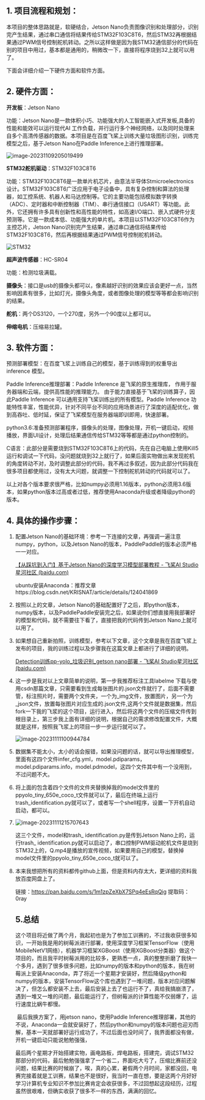 ## 1. 项目流程和规划：

本项目的整体思路就是，软硬结合，Jetson Nano负责图像识别和处理部分，识别完产生结果，通过串口通信将结果传给STM32F103C8T6，然后STM32再根据结果通过PWM信号控制舵机转动。之所以这样做是因为我STM32通信部分的代码在别的项目中用过，基本都是通用的，稍微改一下，直接将程序烧到32上就可以用了。

下面会详细介绍一下硬件方面和软件方面。



## 2. 硬件方面：

**开发板**：Jetson Nano

功能：Jetson Nano是一款体积小巧、功能强大的人工智能嵌入式开发板,具备的性能和能效可以运行现代AI 工作负载，并行运行多个神经网络，以及同时处理来自多个高清传感器的数据。本项目是在百度飞桨上训练大量垃圾图形识别，训练完模型之后，基于Jetson Nano在Paddle Inference上进行推理部署。

![image-20231109205019499](https://github.com/error-keen/data-structure/blob/main/img/trash1.jpg)

**STM32舵机驱动**：STM32F103C8T6

功能：STM32F103C8T6是一款单片机芯片，由意法半导体Stmicroelectronics设计。STM32F103C8T6广泛应用于电子设备中，具有复杂控制和算法的处理器，如工控系统、机器人和马达控制等。它的主要功能包括模拟数字转换（ADC）、定时器和中断控制器（TIM）、串行通信接口（USART）等功能。此外，它还拥有许多具有创新性和高性能的特性，如高速I/O端口、嵌入式硬件分支预测等。它是一款成本低、功能强大的单片机。本项目以STM32F103C8T6作为主控芯片，Jetson Nano识别完产生结果，通过串口通信将结果传给STM32F103C8T6，然后再根据结果通过PWM信号控制舵机转动。

![STM32](https://github.com/error-keen/data-structure/blob/main/img/trash2.jpg)

**超声波传感器**：HC-SR04

功能：检测垃圾满载。

**摄像头**：接口是usb的摄像头都可以，像素越好识别的效果应该会更好一点，当然影响因素有很多，比如灯光，摄像头角度，或者图像处理的模型等等都会影响识别的结果。

**舵机**：两个DS3120，一个270度，另外一个90度以上都可以。

**伸缩电机**：压缩易拉罐。



## 3. 软件方面：

预测部署模型：在百度飞浆上训练自己的模型，基于训练得到的权重导出 inference 模型。

Paddle Inference推理部署：Paddle Inference 是飞桨的原生推理库， 作用于服务器端和云端，提供高性能的推理能力。 由于能力直接基于飞桨的训练算子，因此Paddle Inference 可以通用支持飞桨训练出的所有模型。Paddle Inference 功能特性丰富，性能优异，针对不同平台不同的应用场景进行了深度的适配优化，做到高吞吐、低时延，保证了飞桨模型在服务器端即训即用，快速部署。

python3.6:准备预测部署程序，摄像头的处理，图像处理，开机一键启动，视频播放，界面UI设计，处理后结果通信传给STM32等等都是通过python控制的。

C语言：此部分是需要烧到STM32F103C8T6上的代码，先在自己电脑上使用Kill5运行和调试一下代码，没问题就烧到32上就行了，如果后面实物做出来发现舵机的角度转动不对，及时调整此部分的代码，我不再过多叙述，因为此部分代码我在很多项目都使用过，没有太大问题，就调整一下控制舵机转动的代码就可以了。

以上对各个版本要求很严格，比如numpy必须用1.16版本，python必须用3.6版本，如果python版本过高或者过低，推荐使用Anaconda升级或者降级python的版本。



## 4. 具体的操作步骤：

1. 配置Jetson Nano的基础环境：参考一下连接的文章，再强调一遍注意numpy，python，以及Jetson Nano的版本，PaddlePaddle的版本必须严格一一对应。

   [【从踩坑到入门】基于Jetson Nano的深度学习模型部署教程 - 飞桨AI Studio星河社区 (baidu.com)](https://aistudio.baidu.com/projectdetail/3451173)

   

   ubuntu安装Anaconda：推荐文章https://blog.csdn.net/KRISNAT/article/details/124041869

2. 按照以上的文章，Jetson Nano的基础配置好了之后，即python版本，numpy版本，以及PaddlePaddle安装完之后，如果说你们想直接用我部署好的模型和代码，就不需要往下看了，直接把我的代码传到Jetson Nano上就可以用了。

3. 如果想自己重新拍照，训练模型，参考以下文章，这个文章是我在百度飞浆上发布的项目，我的训练过程以及步骤我在这篇文章上都进行了详细的说明。

   [Detection训练pp-yolo_垃圾识别_getson nano部署 - 飞桨AI Studio星河社区 (baidu.com)](https://aistudio.baidu.com/projectdetail/6686744?sUid=4562752&shared=1&ts=1697711405564)

4. 这一步是我对以上文章简单的说明，第一步我推荐标注工具labelme 下载与使用csdn那篇文章，只需要看到生成每张图片的.json文件就行了，后面不需要管，标注照片时，需要两个文件夹，一个为\_img文件，放置图片，另一个为\_json文件，放置每张图片对应生成的.json文件,这两个文件就是数据集，然后fork一下我的飞浆的这个项目，运行进入，然后将这两个文件的压缩文件传到根目录上，第三步我上面有详细的说明，根据自己的需求修改配置文件，大概就是这样，按照我飞浆上的项目一步一步运行就可以了。

   ![image-20231111100944784](https://github.com/error-keen/data-structure/blob/main/img/trash3.png)

5. 数据集不能太小，太小的话会报错，如果没问题的话，就可以导出推理模型，里面有这四个文件infer_cfg.yml，model.pdiparams，model.pdiparams.info，model.pdmodel，这四个文件其中有一个没用到，不过问题不大。

6. 将上面的包含着四个文件的文件夹替换掉我的model文件里的ppyolo_tiny_650e_coco_t文件就可以了，最后在终端上运行trash_identification.py就可以了，或者写一个shell程序，设置一下开机自动启动，都可以。

7. ![image-20231111215707643](https://github.com/error-keen/data-structure/blob/main/img/trash4.png)

   这三个文件，model和trash_ identification.py是传到Jetson Nano上的，运行trash_ identification.py就可以启动了，串口控制PWM驱动舵机文件是烧到STM32上的，Q.mp4是播放的宣传视频，如果要用自己的模型，替换掉model文件里的ppyolo_tiny_650e_coco_t就可以了。

8. 本来我想把所有的资料都传github上面，但是资料内存太大，更详细的资料我放百度网盘上了。

   链接：https://pan.baidu.com/s/1m1zpZeXbX7SPq4eEsRqQig 
   提取码：0ray

   

   ## 5.总结

   ​        这个项目将近做了两个月，我起初也是为了参加工训赛的，不过我收获很多知识，一开始我是用的树莓派进行部署，使用深度学习框架TensorFlow（使用MobileNetV1网络），机器学习框架XGBoost（使用XGBoost分类器）做这个项目的，而且我平时树莓派用的比较多，更熟悉一点，真的整整折磨了我快一个多月，遇到了很多很多问题，比如numpy的版本和python的版本，我在树莓派上安装Anaconda，弄了将近一个星期才安装好，然后降级python和numpy的版本，安装TensorFlow这个库也遇到了一堆问题，版本对应问题解决了，但怎么都安装不上去，最后安装上去了也运行不了，真给我搞崩溃了，遇到一堆又一堆的问题，最后能运行了，但树莓派的计算性能不仅弱爆了，运行速度比蜗牛都慢。

   ​       最后我换方案了，用jetson nano，使用Paddle Inference推理部署，其他的不说，Anaconda一会就安装好了，然后python和numpy的版本问题也迎刃而解，基本一天就部署好运行成功了，不过后面也没时间了，我界面都没有做，开机一键启动只能说勉勉强强，

   ​        最后两个星期才开始搭建实物，画电路板，焊电路板，搭建完，调试STM32那部分的代码，最后勉勉强强拿了一个省二，界面吃大亏了，压缩比赛前还没问题，结果比赛的时候崩了，唉，真的心累，暑假两个月时间，家都没回，电赛完接着就是工训赛，结果也不是很好，我当时一直在想，要是这两个月好好学习计算机专业知识不参加比赛肯定会收获很多，不过回想起这段经历，过程虽然很艰难，但确实收获了很多不一样的东西，满满的回忆。
